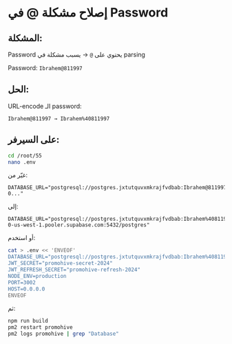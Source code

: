 # إصلاح مشكلة @ في Password

## المشكلة:
Password يحتوي على `@` → يسبب مشكلة في parsing

Password: `Ibrahem@811997`

## الحل:

URL-encode الـ password:
```
Ibrahem@811997 → Ibrahem%40811997
```

## على السيرفر:

```bash
cd /root/55
nano .env
```

غيّر من:
```
DATABASE_URL="postgresql://postgres.jxtutquvxmkrajfvdbab:Ibrahem@811997@aws-0..."
```

إلى:
```
DATABASE_URL="postgresql://postgres.jxtutquvxmkrajfvdbab:Ibrahem%40811997@aws-0-us-west-1.pooler.supabase.com:5432/postgres"
```

أو استخدم:
```bash
cat > .env << 'ENVEOF'
DATABASE_URL="postgresql://postgres.jxtutquvxmkrajfvdbab:Ibrahem%40811997@aws-0-us-west-1.pooler.supabase.com:5432/postgres"
JWT_SECRET="promohive-secret-2024"
JWT_REFRESH_SECRET="promohive-refresh-2024"
NODE_ENV=production
PORT=3002
HOST=0.0.0.0
ENVEOF
```

ثم:
```bash
npm run build
pm2 restart promohive
pm2 logs promohive | grep "Database"
```

